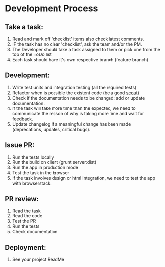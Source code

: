 # Development Process

## Take a task:
1. Read and mark off 'checklist' items also check latest comments.
1. IF the task has no clear 'checklist', ask the team and/or the PM.
1. The Developer should take a task assigned to them or pick one from the top of the ToDo list
1. Each task should have it's own respective branch (feature branch)

## Development:
1. Write test units and integration testing (all the required tests)
1. Refactor when is possible the existent code (be a good [scout](http://pragmaticcraftsman.com/2011/03/the-boy-scout-rule/))
1. Check if the documentation needs to be changed: add or update documentation.
1. if the task will take more time than the expected, we need to communicate the reason of why is taking more time and wait for feedback.
1. Update changelog if a meaningful change has been made (deprecations, updates, critical bugs).

## Issue PR:
1. Run the tests locally
1. Run the build on client (grunt server:dist)
1. Run the app in production mode
1. Test the task in the browser
1. If the task involves design or html integration, we need to test the app with browserstack.

## PR review:
1. Read the task
1. Read the code
1. Test the PR
1. Run the tests
1. Check documentation

## Deployment:
1. See your project ReadMe

